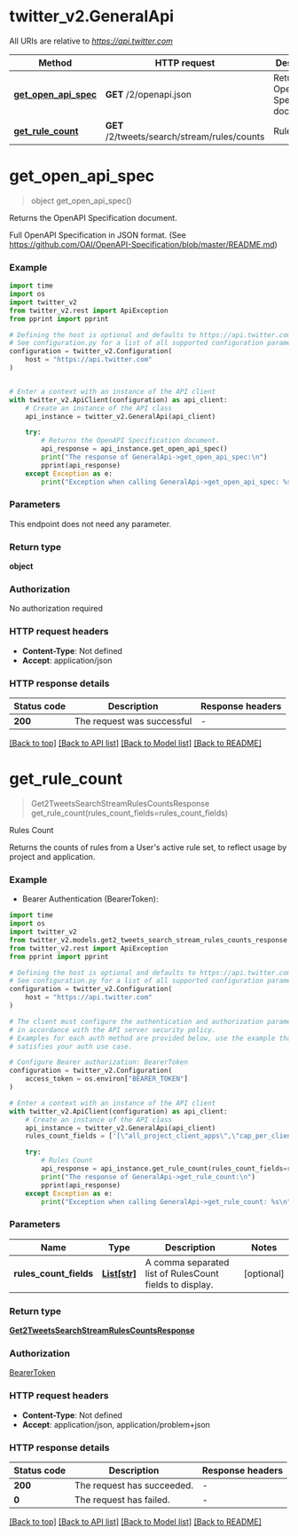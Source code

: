 # twitter_v2.GeneralApi

All URIs are relative to *https://api.twitter.com*

Method | HTTP request | Description
------------- | ------------- | -------------
[**get_open_api_spec**](GeneralApi.md#get_open_api_spec) | **GET** /2/openapi.json | Returns the OpenAPI Specification document.
[**get_rule_count**](GeneralApi.md#get_rule_count) | **GET** /2/tweets/search/stream/rules/counts | Rules Count


# **get_open_api_spec**
> object get_open_api_spec()

Returns the OpenAPI Specification document.

Full OpenAPI Specification in JSON format. (See https://github.com/OAI/OpenAPI-Specification/blob/master/README.md)

### Example

```python
import time
import os
import twitter_v2
from twitter_v2.rest import ApiException
from pprint import pprint

# Defining the host is optional and defaults to https://api.twitter.com
# See configuration.py for a list of all supported configuration parameters.
configuration = twitter_v2.Configuration(
    host = "https://api.twitter.com"
)


# Enter a context with an instance of the API client
with twitter_v2.ApiClient(configuration) as api_client:
    # Create an instance of the API class
    api_instance = twitter_v2.GeneralApi(api_client)

    try:
        # Returns the OpenAPI Specification document.
        api_response = api_instance.get_open_api_spec()
        print("The response of GeneralApi->get_open_api_spec:\n")
        pprint(api_response)
    except Exception as e:
        print("Exception when calling GeneralApi->get_open_api_spec: %s\n" % e)
```



### Parameters
This endpoint does not need any parameter.

### Return type

**object**

### Authorization

No authorization required

### HTTP request headers

 - **Content-Type**: Not defined
 - **Accept**: application/json

### HTTP response details
| Status code | Description | Response headers |
|-------------|-------------|------------------|
**200** | The request was successful |  -  |

[[Back to top]](#) [[Back to API list]](../README.md#documentation-for-api-endpoints) [[Back to Model list]](../README.md#documentation-for-models) [[Back to README]](../README.md)

# **get_rule_count**
> Get2TweetsSearchStreamRulesCountsResponse get_rule_count(rules_count_fields=rules_count_fields)

Rules Count

Returns the counts of rules from a User's active rule set, to reflect usage by project and application.

### Example

* Bearer Authentication (BearerToken):
```python
import time
import os
import twitter_v2
from twitter_v2.models.get2_tweets_search_stream_rules_counts_response import Get2TweetsSearchStreamRulesCountsResponse
from twitter_v2.rest import ApiException
from pprint import pprint

# Defining the host is optional and defaults to https://api.twitter.com
# See configuration.py for a list of all supported configuration parameters.
configuration = twitter_v2.Configuration(
    host = "https://api.twitter.com"
)

# The client must configure the authentication and authorization parameters
# in accordance with the API server security policy.
# Examples for each auth method are provided below, use the example that
# satisfies your auth use case.

# Configure Bearer authorization: BearerToken
configuration = twitter_v2.Configuration(
    access_token = os.environ["BEARER_TOKEN"]
)

# Enter a context with an instance of the API client
with twitter_v2.ApiClient(configuration) as api_client:
    # Create an instance of the API class
    api_instance = twitter_v2.GeneralApi(api_client)
    rules_count_fields = ['[\"all_project_client_apps\",\"cap_per_client_app\",\"cap_per_project\",\"client_app_rules_count\",\"project_rules_count\"]'] # List[str] | A comma separated list of RulesCount fields to display. (optional)

    try:
        # Rules Count
        api_response = api_instance.get_rule_count(rules_count_fields=rules_count_fields)
        print("The response of GeneralApi->get_rule_count:\n")
        pprint(api_response)
    except Exception as e:
        print("Exception when calling GeneralApi->get_rule_count: %s\n" % e)
```



### Parameters

Name | Type | Description  | Notes
------------- | ------------- | ------------- | -------------
 **rules_count_fields** | [**List[str]**](str.md)| A comma separated list of RulesCount fields to display. | [optional] 

### Return type

[**Get2TweetsSearchStreamRulesCountsResponse**](Get2TweetsSearchStreamRulesCountsResponse.md)

### Authorization

[BearerToken](../README.md#BearerToken)

### HTTP request headers

 - **Content-Type**: Not defined
 - **Accept**: application/json, application/problem+json

### HTTP response details
| Status code | Description | Response headers |
|-------------|-------------|------------------|
**200** | The request has succeeded. |  -  |
**0** | The request has failed. |  -  |

[[Back to top]](#) [[Back to API list]](../README.md#documentation-for-api-endpoints) [[Back to Model list]](../README.md#documentation-for-models) [[Back to README]](../README.md)

